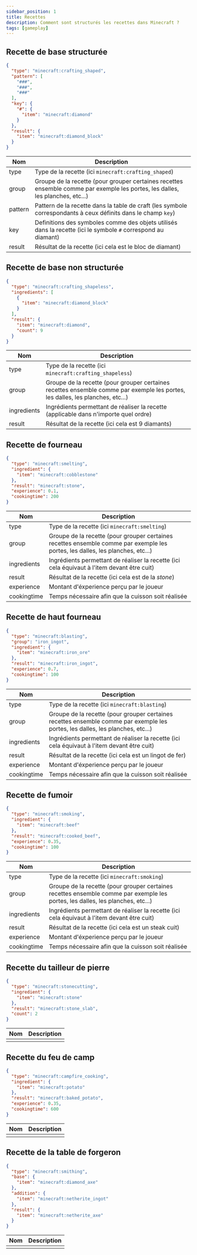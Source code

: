 ```yaml
---
sidebar_position: 1
title: Recettes
description: Comment sont structurés les recettes dans Minecraft ?
tags: [gameplay]
---
```


## Recette de base structurée

```json
{
  "type": "minecraft:crafting_shaped",
  "pattern": [
    "###",
    "###",
    "###"
  ],
  "key": {
    "#": {
      "item": "minecraft:diamond"
    }
  },
  "result": {
    "item": "minecraft:diamond_block"
  }
}
```

| Nom     | Description                                                                                                                    |
|---------|--------------------------------------------------------------------------------------------------------------------------------|
| type    | Type de la recette (ici `minecraft:crafting_shaped`)                                                                           |
| group   | Groupe de la recette (pour grouper certaines recettes ensemble comme par exemple les portes, les dalles, les planches, etc...) |
| pattern | Pattern de la recette dans la table de craft (les symbole correspondants à ceux définits dans le champ `key`)                  |
| key     | Definitions des symboles comme des objets utilisés dans la recette (ici le symbole `#` correspond au diamant)                  |
| result  | Résultat de la recette (ici cela est le bloc de diamant)                                                                       |


## Recette de base non structurée

```json
{
  "type": "minecraft:crafting_shapeless",
  "ingredients": [
    {
      "item": "minecraft:diamond_block"
    }
  ],
  "result": {
    "item": "minecraft:diamond",
    "count": 9
  }
}
```

| Nom         | Description                                                                                                                    |
|-------------|--------------------------------------------------------------------------------------------------------------------------------|
| type        | Type de la recette (ici `minecraft:crafting_shapeless`)                                                                        |
| group       | Groupe de la recette (pour grouper certaines recettes ensemble comme par exemple les portes, les dalles, les planches, etc...) |
| ingredients | Ingrédients permettant de réaliser la recette (applicable dans n'importe quel ordre)                                           |
| result      | Résultat de la recette (ici cela est 9 diamants)                                                                               |

## Recette de fourneau

```json
{
  "type": "minecraft:smelting",
  "ingredient": {
    "item": "minecraft:cobblestone"
  },
  "result": "minecraft:stone",
  "experience": 0.1,
  "cookingtime": 200
}
```

| Nom         | Description                                                                                                                    |
|-------------|--------------------------------------------------------------------------------------------------------------------------------|
| type        | Type de la recette (ici `minecraft:smelting`)                                                                                  |
| group       | Groupe de la recette (pour grouper certaines recettes ensemble comme par exemple les portes, les dalles, les planches, etc...) |
| ingredients | Ingrédients permettant de réaliser la recette (ici cela équivaut à l'item devant être cuit)                                    |
| result      | Résultat de la recette (ici cela est de la _stone_)                                                                            |
| experience  | Montant d'éxperience perçu par le joueur                                                                                       |
| cookingtime | Temps nécessaire afin que la cuisson soit réalisée                                                                             |

## Recette de haut fourneau

```json
{
  "type": "minecraft:blasting",
  "group": "iron_ingot",
  "ingredient": {
    "item": "minecraft:iron_ore"
  },
  "result": "minecraft:iron_ingot",
  "experience": 0.7,
  "cookingtime": 100
}
```

| Nom         | Description                                                                                                                    |
|-------------|--------------------------------------------------------------------------------------------------------------------------------|
| type        | Type de la recette (ici `minecraft:blasting`)                                                                                  |
| group       | Groupe de la recette (pour grouper certaines recettes ensemble comme par exemple les portes, les dalles, les planches, etc...) |
| ingredients | Ingrédients permettant de réaliser la recette (ici cela équivaut à l'item devant être cuit)                                    |
| result      | Résultat de la recette (ici cela est un lingot de fer)                                                                         |
| experience  | Montant d'éxperience perçu par le joueur                                                                                       |
| cookingtime | Temps nécessaire afin que la cuisson soit réalisée                                                                             |

## Recette de fumoir

```json
{
  "type": "minecraft:smoking",
  "ingredient": {
    "item": "minecraft:beef"
  },
  "result": "minecraft:cooked_beef",
  "experience": 0.35,
  "cookingtime": 100
}
```

| Nom         | Description                                                                                                                    |
|-------------|--------------------------------------------------------------------------------------------------------------------------------|
| type        | Type de la recette (ici `minecraft:smoking`)                                                                                   |
| group       | Groupe de la recette (pour grouper certaines recettes ensemble comme par exemple les portes, les dalles, les planches, etc...) |
| ingredients | Ingrédients permettant de réaliser la recette (ici cela équivaut à l'item devant être cuit)                                    |
| result      | Résultat de la recette (ici cela est un steak cuit)                                                                            |
| experience  | Montant d'éxperience perçu par le joueur                                                                                       |
| cookingtime | Temps nécessaire afin que la cuisson soit réalisée                                                                             |

## Recette du tailleur de pierre

```json
{
  "type": "minecraft:stonecutting",
  "ingredient": {
    "item": "minecraft:stone"
  },
  "result": "minecraft:stone_slab",
  "count": 2
}
```

| Nom | Description |
|-----|-------------|
|     |             |

## Recette du feu de camp

```json
{
  "type": "minecraft:campfire_cooking",
  "ingredient": {
    "item": "minecraft:potato"
  },
  "result": "minecraft:baked_potato",
  "experience": 0.35,
  "cookingtime": 600
}
```

| Nom | Description |
|-----|-------------|
|     |             |

## Recette de la table de forgeron

```json
{
  "type": "minecraft:smithing",
  "base": {
    "item": "minecraft:diamond_axe"
  },
  "addition": {
    "item": "minecraft:netherite_ingot"
  },
  "result": {
    "item": "minecraft:netherite_axe"
  }
}
```

| Nom | Description |
|-----|-------------|
|     |             |